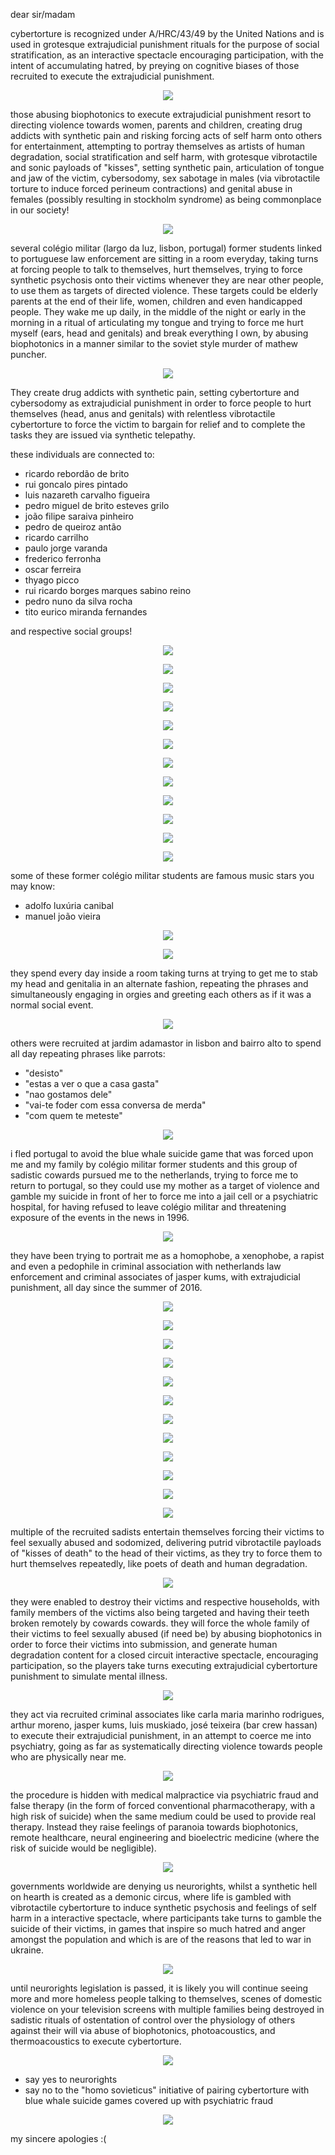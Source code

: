 dear sir/madam


cybertorture is recognized under A/HRC/43/49 by the United Nations and is used in grotesque extrajudicial punishment rituals for the purpose of social stratification, as an interactive spectacle encouraging participation, with the intent of accumulating hatred, by preying on cognitive biases of those recruited to execute the extrajudicial punishment.


<p align="center" width="100%"><img src="https://raw.githubusercontent.com/strikles/atac-data/main/messages/assets/img/jesus/golgota.png"></p>


those abusing biophotonics to execute extrajudicial punishment resort to directing violence towards women, parents and children, creating drug addicts with synthetic pain and risking forcing acts of self harm onto others for entertainment, attempting to portray themselves as artists of human degradation, social stratification and self harm, with grotesque vibrotactile and sonic payloads of "kisses", setting synthetic pain, articulation of tongue and jaw of the victim, cybersodomy, sex sabotage in males (via vibrotactile torture to induce forced perineum contractions) and genital abuse in females (possibly resulting in stockholm syndrome) as being commonplace in our society!


<p align="center" width="100%"><img src="https://raw.githubusercontent.com/strikles/atac-data/main/messages/assets/img/jesus/jesus_lamb.png"></p>


several colégio militar (largo da luz, lisbon, portugal) former students linked to portuguese law enforcement are sitting in a room everyday, taking turns at forcing people to talk to themselves, hurt themselves, trying to force synthetic psychosis onto their victims whenever they are near other people, to use them as targets of directed violence. These targets could be elderly parents at the end of their life, women,  children and even handicapped people. They wake me up daily, in the middle of the night or early in the morning in a ritual of articulating my tongue and trying to force me hurt myself (ears, head and genitals) and break everything I own, by abusing biophotonics in a manner similar to the soviet style murder of mathew puncher.


<p align="center" width="100%"><img src="https://raw.githubusercontent.com/strikles/atac-data/main/messages/assets/img/matthew_puncher.png"></p>


They create drug addicts with synthetic pain, setting cybertorture and cybersodomy as extrajudicial punishment in order to force people to hurt themselves (head, anus and genitals) with relentless vibrotactile cybertorture to force the victim to bargain for relief and to complete the tasks they are issued via synthetic telepathy.


these individuals are connected to:


* ricardo rebordão de brito
* rui goncalo pires pintado
* luis nazareth carvalho figueira
* pedro miguel de brito esteves grilo
* joão filipe saraiva pinheiro
* pedro de queiroz antão
* ricardo carrilho
* paulo jorge varanda
* frederico ferronha
* oscar ferreira
* thyago picco
* rui ricardo borges marques sabino reino
* pedro nuno da silva rocha
* tito eurico miranda fernandes

and respective social groups!


<p align="center" width="100%"><img src="https://raw.githubusercontent.com/strikles/atac-data/main/messages/assets/img/alumni/rrb.png"></p>

<p align="center" width="100%"><img src="https://raw.githubusercontent.com/strikles/atac-data/main/messages/assets/img/alumni/rui_pintado.png"></p>

<p align="center" width="100%"><img src="https://raw.githubusercontent.com/strikles/atac-data/main/messages/assets/img/alumni/luis_figueira.png"></p>

<p align="center" width="100%"><img src="https://raw.githubusercontent.com/strikles/atac-data/main/messages/assets/img/alumni/pedro_grilo.png"></p>

<p align="center" width="100%"><img src="https://raw.githubusercontent.com/strikles/atac-data/main/messages/assets/img/alumni/jfsp.png"></p>

<p align="center" width="100%"><img src="https://raw.githubusercontent.com/strikles/atac-data/main/messages/assets/img/alumni/pedro_antao.png"></p>

<p align="center" width="100%"><img src="https://raw.githubusercontent.com/strikles/atac-data/main/messages/assets/img/alumni/ricardo_carrilho.png"></p>

<p align="center" width="100%"><img src="https://raw.githubusercontent.com/strikles/atac-data/main/messages/assets/img/alumni/paulo_varanda.png"></p>

<p align="center" width="100%"><img src="https://raw.githubusercontent.com/strikles/atac-data/main/messages/assets/img/alumni/ferronha.png"></p>

<p align="center" width="100%"><img src="https://raw.githubusercontent.com/strikles/atac-data/main/messages/assets/img/alumni/oscar_ferreira.png"></p>

<p align="center" width="100%"><img src="https://raw.githubusercontent.com/strikles/atac-data/main/messages/assets/img/alumni/thyago_picco.png"></p>

<p align="center" width="100%"><img src="https://raw.githubusercontent.com/strikles/atac-data/main/messages/assets/img/alumni/cm_1988.png"></p>
  

some of these former colégio militar students are famous music stars you may know:


* adolfo luxúria canibal
* manuel joão vieira


<p align="center" width="100%"><img src="https://raw.githubusercontent.com/strikles/atac-data/main/messages/assets/img/alumni/mjv.png"></p>

<p align="center" width="100%"><img src="https://raw.githubusercontent.com/strikles/atac-data/main/messages/assets/img/alumni/alc.png"></p>


they spend every day inside a room taking turns at trying to get me to stab my head and genitalia in an alternate fashion, repeating the phrases and simultaneously engaging in orgies and greeting each others as if it was a normal social event. 


<p align="center" width="100%"><img src="https://raw.githubusercontent.com/strikles/atac-data/main/messages/assets/img/jesus/jesus_cross.png"></p>


others were recruited at jardim adamastor in lisbon and bairro alto to spend all day repeating phrases like parrots:


* "desisto"
* "estas a ver o que a casa gasta"
* "nao gostamos dele"
* "vai-te foder com essa conversa de merda"
* "com quem te meteste"


<p align="center" width="100%"><img src="https://raw.githubusercontent.com/strikles/atac-data/main/messages/assets/img/jesus/stella_maris.png"></p>


i fled portugal to avoid the blue whale suicide game that was forced upon me and my family by colégio militar former students and this group of sadistic cowards pursued me to the netherlands, trying to force me to return to portugal, so they could use my mother as a target of violence and gamble my suicide in front of her to force me into a jail cell or a psychiatric hospital, for having refused to leave colégio militar and threatening exposure of the events in the news in 1996.


<p align="center" width="100%"><img src="https://raw.githubusercontent.com/strikles/atac-data/main/messages/assets/img/jesus/holy_spirit.png"></p>


they have been trying to portrait me as a homophobe, a xenophobe, a rapist and even a pedophile in criminal association with netherlands law enforcement and criminal associates of jasper kums, with extrajudicial punishment, all day since the summer of 2016.


<p align="center" width="100%"><img src="https://raw.githubusercontent.com/strikles/atac-data/main/messages/assets/img/others/jasper_kums.png"></p>

<p align="center" width="100%"><img src="https://raw.githubusercontent.com/strikles/atac-data/main/messages/assets/img/others/arthur_moreno.png"></p>

<p align="center" width="100%"><img src="https://raw.githubusercontent.com/strikles/atac-data/main/messages/assets/img/others/luis_muskiado.png"></p>

<p align="center" width="100%"><img src="https://raw.githubusercontent.com/strikles/atac-data/main/messages/assets/img/others/paulinho.png"></p>

<p align="center" width="100%"><img src="https://raw.githubusercontent.com/strikles/atac-data/main/messages/assets/img/others/joel.png"></p>

<p align="center" width="100%"><img src="https://raw.githubusercontent.com/strikles/atac-data/main/messages/assets/img/others/marcelo_lima.png"></p>

<p align="center" width="100%"><img src="https://raw.githubusercontent.com/strikles/atac-data/main/messages/assets/img/others/bill_wandi.png"></p>

<p align="center" width="100%"><img src="https://raw.githubusercontent.com/strikles/atac-data/main/messages/assets/img/others/pedro_caetano.png"></p>

<p align="center" width="100%"><img src="https://raw.githubusercontent.com/strikles/atac-data/main/messages/assets/img/others/goncalo_duarte.png"></p>

<p align="center" width="100%"><img src="https://raw.githubusercontent.com/strikles/atac-data/main/messages/assets/img/others/tiago_roque.png"></p>

<p align="center" width="100%"><img src="https://raw.githubusercontent.com/strikles/atac-data/main/messages/assets/img/others/mazivo.png"></p>

<p align="center" width="100%"><img src="https://raw.githubusercontent.com/strikles/atac-data/main/messages/assets/img/others/joao_leiria.png"></p>



multiple of the recruited sadists entertain themselves forcing their victims to feel sexually abused and sodomized, delivering putrid vibrotactile payloads of "kisses of death" to the head of their victims, as they try to force them to hurt themselves repeatedly, like poets of death and human degradation.


<p align="center" width="100%"><img src="https://raw.githubusercontent.com/strikles/atac-data/main/messages/assets/img/jesus/monk.png"></p>


they were enabled to destroy their victims and respective households, with family members of the victims also being targeted and having their teeth broken remotely by cowards cowards. they will force the whole family of their victims to feel sexually abused (if need be) by abusing biophotonics in order to force their victims into submission, and generate human degradation content for a closed circuit interactive spectacle, encouraging participation, so the players take turns executing extrajudicial cybertorture punishment to simulate mental illness.


<p align="center" width="100%"><img src="https://raw.githubusercontent.com/strikles/atac-data/main/messages/assets/img/jesus/crucifixion_jesus_mary.png"></p>


they act via recruited criminal associates like carla maria marinho rodrigues, arthur moreno, jasper kums, luis muskiado, josé teixeira (bar crew hassan) to execute their extrajudicial punishment, in an attempt to coerce me into psychiatry, going as far as systematically directing violence towards people who are physically near me.


<p align="center" width="100%"><img src="https://raw.githubusercontent.com/strikles/atac-data/main/messages/assets/img/jesus/rafael.png"></p>


the procedure is hidden with medical malpractice via psychiatric fraud and false therapy (in the form of forced conventional pharmacotherapy, with a high risk of suicide) when the same medium could be used to provide real therapy. Instead they raise feelings of paranoia towards biophotonics, remote healthcare, neural engineering and bioelectric medicine (where the risk of suicide would be negligible).


<p align="center" width="100%"><img src="https://raw.githubusercontent.com/strikles/atac-data/main/messages/assets/img/jesus/imaculate_heart.png"></p>


governments worldwide are denying us neurorights, whilst a synthetic hell on hearth is created as a demonic circus, where life is gambled with vibrotactile cybertorture to induce synthetic psychosis and feelings of self harm in a interactive spectacle, where participants take turns to gamble the suicide of their victims, in games that inspire so much hatred and anger amongst the population and which is are of the reasons that led to war in ukraine.


<p align="center" width="100%"><img src="https://raw.githubusercontent.com/strikles/atac-data/main/messages/assets/img/jesus/adam_tree_of_life.png"></p>


until neurorights legislation is passed, it is likely you will continue seeing more and more homeless people talking to themselves, scenes of domestic violence on your television screens with multiple families being destroyed in sadistic rituals of ostentation of control over the physiology of others against their will via abuse of biophotonics, photoacoustics, and thermoacoustics to execute cybertorture.


<p align="center" width="100%"><img src="https://raw.githubusercontent.com/strikles/atac-data/main/messages/assets/img/books/homo_sovieticus.png"></p>


* say yes to neurorights
* say no to the "homo sovieticus" initiative of pairing cybertorture with blue whale suicide games covered up with psychiatric fraud


<p align="center" width="100%"><img src="https://raw.githubusercontent.com/strikles/atac-data/main/messages/assets/img/us.png"></p>


my sincere apologies :(




